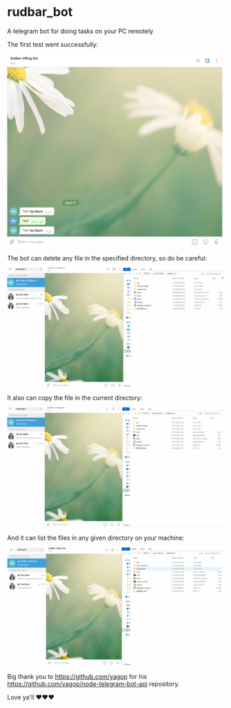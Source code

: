 # rudbar_bot
A telegram bot for doing tasks on your PC remotely

The first test went successfully:

<img src="screenshots/github1.png">

The bot can delete any file in the specified directory, so do be careful:

<img src="screenshots/gifgit1.gif">

It also can copy the file in the current directory:

<img src="screenshots/gifgit2.gif">

And it can list the files in any given directory on your machine:

<img src="screenshots/gifgit3.gif">

Big thank you to https://github.com/yagop for his https://github.com/yagop/node-telegram-bot-api repository.

Love ya'll ❤️❤️❤️
